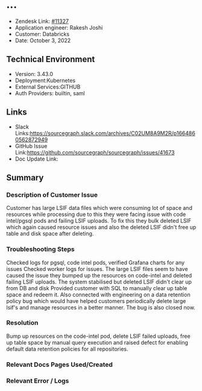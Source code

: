 
# ... <!-- Ticket Title  Hint: include keywords to make it searchable -->

- Zendesk Link: [#11327](https://sourcegraph.zendesk.com/agent/tickets/11327)
- Application engineer: Rakesh Joshi
- Customer: Databricks <!-- Redact if this contains personally identifying information -->
- Date: October 3, 2022

<!-- Data populated from integration, speak to Ben Gordon or Michael Bali if not working -->
<!-- During Internal team trial, fill missing data manually (we are waiting for all data to sync) -->

## Technical Environment
- Version: ​3.43.0
- Deployment:Kubernetes
- External Services:GITHUB
- Auth Providers: builtin, saml


## Links
<!-- Data for application engineer manual entry -->
- Slack Links:https://sourcegraph.slack.com/archives/C02UM8A9M2R/p1664860562872949
- GitHub Issue Link:https://github.com/sourcegraph/sourcegraph/issues/41673
- Doc Update Link:

## Summary
### Description of Customer Issue
Customer has large LSIF data files which were consuming lot of space and resources while processing due to this they were facing issue with code intel/pgsql pods and failing LSIF uploads. To fix this they bulk deleted LSIF which again caused resource issues and also the deleted LSIF didn't free up table and disk space after deleting.


### Troubleshooting Steps
Checked logs for pgsql, code intel pods, verified Grafana charts for any issues
Checked worker logs for issues.
The large LSIF files seem to have caused the issue they bumped up the resources on code-intel and deleted failing LSIF uploads.
The system stabilised but deleted LSIF didn't clear up from DB and disk
Provided customer with SQL to manually clear up table space and redeem it.
Also connected with engineering on a data retention policy bug which would have helped customers periodically delete large lsif's and manage resources in a better manner. The bug is also closed now.



### Resolution
Bump up resources on the code-intel pod, delete LSIF failed uploads, free up table space by manual query execution and raised defect for enabling default data retention policies for all repositories.

### Relevant Docs Pages Used/Created

### Relevant Error / Logs
<!-- Please redact keys, tokens, and personal identifying information -->


<!-- Once complete, upload a copy to https://github.com/sourcegraph/support-tools-internal/tree/main/resolved-tickets as a .md file -->
<!-- Name the file 11327.md -->
